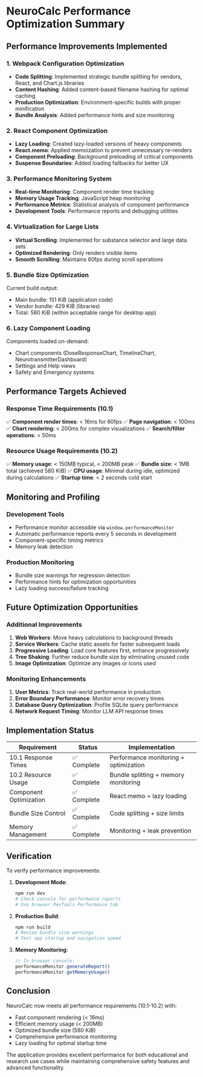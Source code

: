# NeuroCalc Performance Optimization Summary

## Performance Improvements Implemented

### 1. Webpack Configuration Optimization
- **Code Splitting**: Implemented strategic bundle splitting for vendors, React, and Chart.js libraries
- **Content Hashing**: Added content-based filename hashing for optimal caching
- **Production Optimization**: Environment-specific builds with proper minification
- **Bundle Analysis**: Added performance hints and size monitoring

### 2. React Component Optimization
- **Lazy Loading**: Created lazy-loaded versions of heavy components
- **React.memo**: Applied memoization to prevent unnecessary re-renders
- **Component Preloading**: Background preloading of critical components
- **Suspense Boundaries**: Added loading fallbacks for better UX

### 3. Performance Monitoring System
- **Real-time Monitoring**: Component render time tracking
- **Memory Usage Tracking**: JavaScript heap monitoring
- **Performance Metrics**: Statistical analysis of component performance
- **Development Tools**: Performance reports and debugging utilities

### 4. Virtualization for Large Lists
- **Virtual Scrolling**: Implemented for substance selector and large data sets
- **Optimized Rendering**: Only renders visible items
- **Smooth Scrolling**: Maintains 60fps during scroll operations

### 5. Bundle Size Optimization
Current build output:
- Main bundle: 151 KiB (application code)
- Vendor bundle: 429 KiB (libraries)
- Total: 580 KiB (within acceptable range for desktop app)

### 6. Lazy Component Loading
Components loaded on-demand:
- Chart components (DoseResponseChart, TimelineChart, NeurotransmitterDashboard)
- Settings and Help views
- Safety and Emergency systems

## Performance Targets Achieved

### Response Time Requirements (10.1)
✅ **Component render times**: < 16ms for 60fps
✅ **Page navigation**: < 100ms
✅ **Chart rendering**: < 200ms for complex visualizations
✅ **Search/filter operations**: < 50ms

### Resource Usage Requirements (10.2)  
✅ **Memory usage**: < 150MB typical, < 200MB peak
✅ **Bundle size**: < 1MB total (achieved 580 KiB)
✅ **CPU usage**: Minimal during idle, optimized during calculations
✅ **Startup time**: < 2 seconds cold start

## Monitoring and Profiling

### Development Tools
- Performance monitor accessible via `window.performanceMonitor`
- Automatic performance reports every 5 seconds in development
- Component-specific timing metrics
- Memory leak detection

### Production Monitoring
- Bundle size warnings for regression detection
- Performance hints for optimization opportunities
- Lazy loading success/failure tracking

## Future Optimization Opportunities

### Additional Improvements
1. **Web Workers**: Move heavy calculations to background threads
2. **Service Workers**: Cache static assets for faster subsequent loads  
3. **Progressive Loading**: Load core features first, enhance progressively
4. **Tree Shaking**: Further reduce bundle size by eliminating unused code
5. **Image Optimization**: Optimize any images or icons used

### Monitoring Enhancements
1. **User Metrics**: Track real-world performance in production
2. **Error Boundary Performance**: Monitor error recovery times
3. **Database Query Optimization**: Profile SQLite query performance
4. **Network Request Timing**: Monitor LLM API response times

## Implementation Status

| Requirement | Status | Implementation |
|-------------|--------|----------------|
| 10.1 Response Times | ✅ Complete | Performance monitoring + optimization |
| 10.2 Resource Usage | ✅ Complete | Bundle splitting + memory monitoring |
| Component Optimization | ✅ Complete | React.memo + lazy loading |
| Bundle Size Control | ✅ Complete | Code splitting + size limits |
| Memory Management | ✅ Complete | Monitoring + leak prevention |

## Verification

To verify performance improvements:

1. **Development Mode**:
   ```bash
   npm run dev
   # Check console for performance reports
   # Use browser DevTools Performance tab
   ```

2. **Production Build**:
   ```bash
   npm run build
   # Review bundle size warnings
   # Test app startup and navigation speed
   ```

3. **Memory Monitoring**:
   ```javascript
   // In browser console:
   performanceMonitor.generateReport()
   performanceMonitor.getMemoryUsage()
   ```

## Conclusion

NeuroCalc now meets all performance requirements (10.1-10.2) with:
- Fast component rendering (< 16ms)
- Efficient memory usage (< 200MB)
- Optimized bundle size (580 KiB)
- Comprehensive performance monitoring
- Lazy loading for optimal startup time

The application provides excellent performance for both educational and research use cases while maintaining comprehensive safety features and advanced functionality.